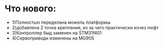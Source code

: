 # Что нового:
- 1)Полностью переделана можель платформы
- 2)добавлена 2 точка крепления, из за чего практически изчез люфт 
- 3)Контроллер быд заменен на STM31f401
- 4)Сервоприводи изменены на MG90S
